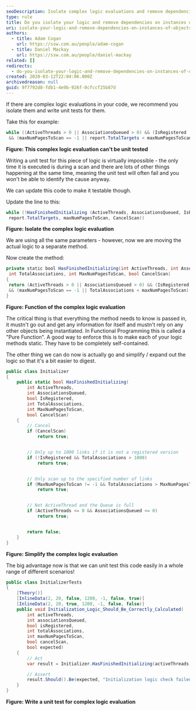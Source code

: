 ```yaml
---
seoDescription: Isolate complex logic evaluations and remove dependencies on instances of objects to improve testability and maintainability.
type: rule
title: Do you isolate your logic and remove dependencies on instances of objects?
uri: isolate-your-logic-and-remove-dependencies-on-instances-of-objects
authors:
  - title: Adam Cogan
    url: https://ssw.com.au/people/adam-cogan
  - title: Daniel Mackay
    url: https://ssw.com.au/people/daniel-mackay
related: []
redirects:
  - do-you-isolate-your-logic-and-remove-dependencies-on-instances-of-objects
created: 2020-03-12T22:04:06.000Z
archivedreason: null
guid: 9f7792d8-fdb1-4e9b-926f-0cfccf25b87d
---
```


If there are complex logic evaluations in your code, we recommend you isolate them and write unit tests for them.

<!--endintro-->

Take this for example:

```cs
while ((ActiveThreads > 0 || AssociationsQueued > 0) && (IsRegistered || report.TotalTargets <= 1000 )
 && (maxNumPagesToScan == -1 || report.TotalTargets < maxNumPagesToScan) && (!CancelScan))
```

**Figure: This complex logic evaluation can't be unit tested**

Writing a unit test for this piece of logic is virtually impossible - the only time it is executed is during a scan and there are lots of other things happening at the same time, meaning the unit test will often fail and you won't be able to identify the cause anyway.

We can update this code to make it testable though.

Update the line to this:

```cs
while (!HasFinishedInitializing (ActiveThreads, AssociationsQueued, IsRegistered,
 report.TotalTargets, maxNumPagesToScan, CancelScan))
```

**Figure: Isolate the complex logic evaluation**

We are using all the same parameters - however, now we are moving the actual logic to a separate method.

Now create the method:

```cs
private static bool HasFinishedInitializing(int ActiveThreads, int AssociationsQueued, bool IsRegistered,
 int TotalAssociations, int MaxNumPagesToScan, bool CancelScan)
{
 return (ActiveThreads > 0 || AssociationsQueued > 0) && (IsRegistered || TotalAssociations <= 1000 )
 && (maxNumPagesToScan == -1 || TotalAssociations < maxNumPagesToScan) && (!CancelScan);
}
```

**Figure: Function of the complex logic evaluation**

The critical thing is that everything the method needs to know is passed in, it mustn't go out and get any information for itself and mustn't rely on any other objects being instantiated. In Functional Programming this is called a "Pure Function". A good way to enforce this is to make each of your logic methods static. They have to be completely self-contained.

The other thing we can do now is actually go and simplify / expand out the logic so that it's a bit easier to digest.

```cs
public class Initializer
{
    public static bool HasFinishedInitializing(
        int ActiveThreads,
        int AssociationsQueued,
        bool IsRegistered,
        int TotalAssociations,
        int MaxNumPagesToScan,
        bool CancelScan)
    {
        // Cancel
        if (CancelScan)
            return true;


        // Only up to 1000 links if it is not a registered version
        if (!IsRegistered && TotalAssociations > 1000)
            return true;


        // Only scan up to the specified number of links
        if (MaxNumPagesToScan != -1 && TotalAssociations > MaxNumPagesToScan)
            return true;


        // Not ActiveThread and the Queue is full
        if (ActiveThreads <= 0 && AssociationsQueued <= 0)
            return true;


        return false;
    }
}
```

**Figure: Simplify the complex logic evaluation**

The big advantage now is that we can unit test this code easily in a whole range of different scenarios!

```cs
public class InitializerTests
{
    [Theory()]
    [InlineData(2, 20, false, 1200, -1, false, true)]
    [InlineData(2, 20, true, 1200, -1, false, false)]
    public void Initialization_Logic_Should_Be_Correctly_Calculated(
        int activeThreads,
        int associationsQueued,
        bool isRegistered,
        int totalAssociations,
        int maxNumPagesToScan,
        bool cancelScan,
        bool expected)
    {
        // Act
        var result = Initializer.HasFinishedInitializing(activeThreads, associationsQueued, isRegistered, totalAssociations, maxNumPagesToScan, cancelScan);

        // Assert
        result.Should().Be(expected, "Initialization logic check failed");
    }
}
```

**Figure: Write a unit test for complex logic evaluation**
